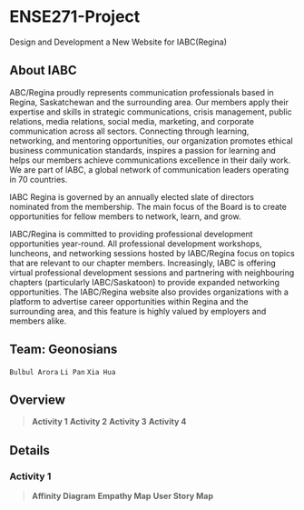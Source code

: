 # ENSE271-Project
Design and Development a New Website for IABC(Regina)

## About IABC
ABC/Regina proudly represents communication professionals based in Regina, Saskatchewan and the surrounding area. Our members apply their expertise and skills in strategic communications, crisis management, public relations, media relations, social media, marketing, and corporate communication across all sectors. Connecting through learning, networking, and mentoring opportunities, our organization promotes ethical business communication standards, inspires a passion for learning and helps our members achieve communications excellence in their daily work. We are part of IABC, a global network of communication leaders operating in 70 countries.

IABC Regina is governed by an annually elected slate of directors nominated from the membership. The main focus of the Board is to create opportunities for fellow members to network, learn, and grow. 

IABC/Regina is committed to providing professional development opportunities year-round. All professional development workshops, luncheons, and networking sessions hosted by IABC/Regina focus on topics that are relevant to our chapter members. Increasingly, IABC is offering virtual professional development sessions and partnering with neighbouring chapters (particularly IABC/Saskatoon) to provide expanded networking opportunities. The IABC/Regina website also provides organizations with a platform to advertise career opportunities within Regina and the surrounding area, and this feature is highly valued by employers and members alike.

## Team: Geonosians
`Bulbul Arora` `Li Pan` `Xia Hua` 

## Overview
>  **Activity 1**
>  **Activity 2**
>  **Activity 3**
>  **Activity 4**

## Details
### Activity 1
>  **Affinity Diagram**
>  **Empathy Map**
>  **User Story Map**
